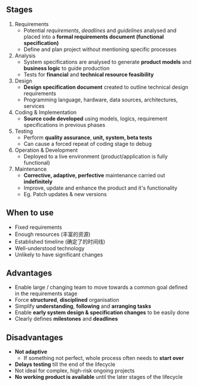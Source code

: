 ## Stages
1. Requirements
	- Potential *requirements*, *deadlines* and *guidelines* analysed and placed into a **formal requirements document (functional specification)**
	- Define and plan project without mentioning specific processes
2. Analysis
	- System specifications are analysed to generate **product models** and **business logic** to guide production
	- Tests for **financial** and **technical resource feasibility**
3. Design
	- **Design specification document** created to outline technical design requirements
	- Programming language, hardware, data sources, architectures, services
4. Coding & Implementation
	- **Source code developed** using models, logics, requirement specifications in previous phases
5. Testing
	- Perform **quality assurance**, **unit, system, beta tests**
	- Can cause a forced repeat of coding stage to debug
6. Operation & Development
	- Deployed to a live environment (product/application is fully functional)
7. Maintenance
	- **Corrective, adaptive, perfective** maintenance carried out **indefinitely**
	- Improve, update and enhance the product and it's functionality
	- Eg. Patch updates & new versions
## When to use
- Fixed requirements
- Enough resources (丰富的资源)
- Established timeline (确定了的时间线)
- Well-understood technology
- Unlikely to have significant changes
## Advantages
- Enable large / changing team to move towards a common goal defined in the requirements stage
- Force **structured**, **disciplined** organisation
- Simplify **understanding**, **following** and **arranging tasks**
- Enable **early system design & specification changes** to be easily done
- Clearly defines **milestones** and **deadlines**
## Disadvantages
- **Not adaptive**
	- If something not perfect, whole process often needs to **start over**
- **Delays testing** till the end of the lifecycle
- Not ideal for complex, high-risk ongoing projects
- **No working product is available** until the later stages of the lifecycle